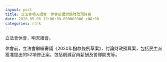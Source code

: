 ```yaml
---
layout: post
title: 立法會明天續會　休會前續討論財政預算案
date: 2020-05-06 19:06:08.000000000 +08:00
categories: rthk
---
```


立法會休會，明天續會。

休會前，立法會繼續審議《2020年撥款條例草案》，討論財政預算案，包括民主派獲准提出的52項修正案，包括削減官員薪酬及警隊開支等。
